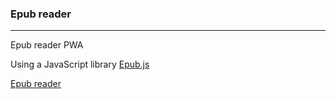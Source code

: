 <h3>Epub reader</h3>
<hr/>

Epub reader PWA

Using a JavaScript library <a href="https://github.com/futurepress/epub.js/" target="_blank">Epub.js</a>

<a href="https://salvacam.github.io/epubReader" target="_blank">Epub reader</a>
